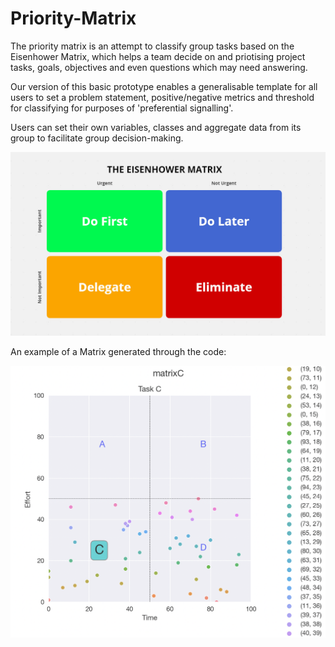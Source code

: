 # Priority-Matrix
The priority matrix is an attempt to classify group tasks based on the Eisenhower Matrix, which helps a team decide on and priotising project tasks, goals, objectives and even questions which may need answering.

Our version of this basic prototype enables a generalisable template for all users to set a problem statement, positive/negative metrics and threshold for classifying for purposes of 'preferential signalling'.

Users can set their own variables, classes and aggregate data from its group to facilitate group decision-making. 

![matrix](Images/Eisenhower-Matrix.jpeg)

An example of a Matrix generated through the code:

![ourmatrix](Images/MatrixTemplate.jpg)
<!-- 
DB models created with SQLAlchemy
DB is Postgres
Database configuration with alembic -->